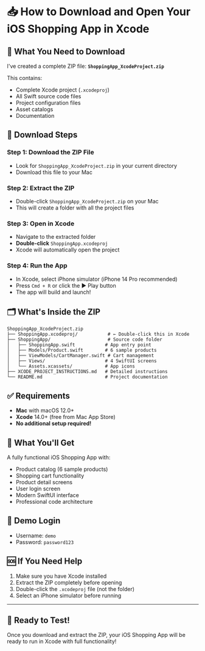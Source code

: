 # 📥 How to Download and Open Your iOS Shopping App in Xcode

## 🎯 What You Need to Download

I've created a complete ZIP file: **`ShoppingApp_XcodeProject.zip`**

This contains:
- Complete Xcode project (`.xcodeproj`)
- All Swift source code files
- Project configuration files
- Asset catalogs
- Documentation

## 📱 Download Steps

### Step 1: Download the ZIP File
- Look for `ShoppingApp_XcodeProject.zip` in your current directory
- Download this file to your Mac

### Step 2: Extract the ZIP
- Double-click `ShoppingApp_XcodeProject.zip` on your Mac
- This will create a folder with all the project files

### Step 3: Open in Xcode
- Navigate to the extracted folder
- **Double-click** `ShoppingApp.xcodeproj`
- Xcode will automatically open the project

### Step 4: Run the App
- In Xcode, select iPhone simulator (iPhone 14 Pro recommended)
- Press `Cmd + R` or click the ▶️ Play button
- The app will build and launch!

## 🗂️ What's Inside the ZIP

```
ShoppingApp_XcodeProject.zip
├── ShoppingApp.xcodeproj/           # ← Double-click this in Xcode
├── ShoppingApp/                     # Source code folder
│   ├── ShoppingApp.swift           # App entry point
│   ├── Models/Product.swift        # 6 sample products
│   ├── ViewModels/CartManager.swift # Cart management
│   ├── Views/                      # 4 SwiftUI screens
│   └── Assets.xcassets/            # App icons
├── XCODE_PROJECT_INSTRUCTIONS.md   # Detailed instructions
└── README.md                       # Project documentation
```

## ✅ Requirements

- **Mac** with macOS 12.0+
- **Xcode** 14.0+ (free from Mac App Store)
- **No additional setup required!**

## 🚀 What You'll Get

A fully functional iOS Shopping App with:
- Product catalog (6 sample products)
- Shopping cart functionality
- Product detail screens
- User login screen
- Modern SwiftUI interface
- Professional code architecture

## 🔐 Demo Login

- Username: `demo`
- Password: `password123`

## 🆘 If You Need Help

1. Make sure you have Xcode installed
2. Extract the ZIP completely before opening
3. Double-click the `.xcodeproj` file (not the folder)
4. Select an iPhone simulator before running

---

## 🎉 Ready to Test!

Once you download and extract the ZIP, your iOS Shopping App will be ready to run in Xcode with full functionality!
